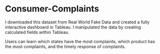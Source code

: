 # Consumer-Complaints

I downloaded this dataset from Real World Fake Data and created a fully interactive dashboard in Tableau. I manipulated the data by creating calculated fields within Tableau.

Users can learn which states have the most complaints, which product has the most complaints, and the timely response of complaints. 
